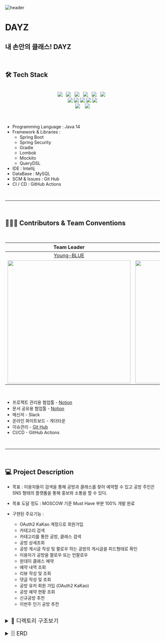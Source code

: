 ![header](https://capsule-render.vercel.app/api?type=Waving&color=auto&height=250&section=header&text=DAYZ%20&fontSize=90&animation=blinking&fontAlignY=35&desc=내%20손%20안의%20클래스&descAlignY=51&descAlign=62)

# DAYZ
## __내 손안의 클래스! DAYZ__

</br>

## 🛠 Tech Stack
</br>
<div align="center">
<img src="https://img.shields.io/badge/Java-007396?style=flat-square&logo=Java&logoColor=ffffff&logoWidth=25"/>&nbsp;&nbsp;
<img src="https://img.shields.io/badge/-JPA-orange?style=flat-square&logoColor=ffffff"/>&nbsp;&nbsp;
<img src="https://img.shields.io/badge/SpringBoot-6DB33F?style=flat-square&logo=SpringBoot&logoColor=ffffff&logoWidth=20"/>&nbsp;&nbsp;
<img src="https://img.shields.io/badge/Gradle-02303A?style=flat-square&logo=Gradle&logoColor=ffffff&logoWidth=25"/>&nbsp;&nbsp;
<img src="https://img.shields.io/badge/Lombok-CC071E?style=flat-square"/>&nbsp;&nbsp;
<img src="https://img.shields.io/badge/Mockito-609540?style=flat-square"/>&nbsp;&nbsp;
<br>
<img src="https://img.shields.io/badge/GitHub-181717?style=flat-square&logo=GitHub&logoColor=ffffff&logoWidth=20"/>
<img src="https://img.shields.io/badge/GitHub%20Actions-2088FF?style=flat-square&logo=GitHubActions&logoColor=ffffff&logoWidth=20"/>
<img src="https://img.shields.io/badge/Spring%20Security-6DB33F?style=flat-square&logo=SpringSecurity&logoColor=ffffff&logoWidth=20"/>
<img src="https://img.shields.io/badge/Amazon%20S3-1572B6?style=flat-square&logo=AmazonS3&logoColor=ffffff&logoWidth=20"/>
<img src="https://img.shields.io/badge/MySQL-4479A1?style=flat-square&logo=MySQL&logoColor=ffffff&logoWidth=20"/>
</div>
<div align="center">
<img src="https://img.shields.io/badge/pull%20request-71%20open-lightgrey">&nbsp;&nbsp;&nbsp;
<img src="https://img.shields.io/badge/issues-39%20open-lightgrey">
</div>
</br></br>

* Programming Language : Java 14
* Framework & Libraries : 
    * Spring Boot
    * Spring Security
    * Gradle
    * Lombok
    * Mockito
    * QueryDSL
* IDE : Intellij
* DataBase : MySQL
* SCM & Issues : Git Hub
* CI / CD : GitHub Actions

</br>

---
</br>

## 👨🏻‍💻 Contributors & Team Conventions
</br>

|Team Leader|Developer|Scrum Master|
|:---:|:---:|:---:|
|[Young-BLUE](https://github.com/Young-BLUE)|[DevRunner21](https://github.com/DevRunner21)|[yhh1056](https://github.com/yhh1056)|
|<img src="https://user-images.githubusercontent.com/81351244/140481418-842f52b3-7a6f-44e7-97c6-f1add14cde85.jpeg" width="400" />|<img src="https://user-images.githubusercontent.com/81351244/140481423-6a286f38-3047-43b4-ab43-8fd39620fdba.JPG" width="400" />|<img src="https://user-images.githubusercontent.com/81351244/146935475-cea1c381-f878-44a9-90d8-a71352526ff5.JPG" width="300" height="400" />|


</br>

 * 프로젝트 관리용 협업툴 - [Notion](https://www.notion.so/backend-devcourse/9-DAYZ-83cc78a4918c4118ba958638578f0dbc)
 * 문서 공유용 협업툴 - [Notion](https://www.notion.so/backend-devcourse/9-DAYZ-83cc78a4918c4118ba958638578f0dbc)
 * 메신저 - Slack
 * 온라인 화이트보드 - 게더타운
 * 이슈관리 - [Git Hub](https://github.com/prgrms-web-devcourse/Team_DAYZ_DAYZ_BE)
 * CI/CD - GitHub Actions

</br>

---
</br>

## 💻 Project Description

* 목표 : 이용자들이 검색을 통해 공방과 클래스를 찾아 예약할 수 있고 공방 주인은 SNS 형태의 플랫폼을 통해 홍보와 소통을 할 수 있다.

* 목표 도달 정도 : MOSCOW 기준 Must Have 부분 100% 개발 완료

* 구현된 주요기능 :
    - OAuth2 KaKao 계정으로 회원가입
    - 카테고리 검색
    - 카테고리를 통한 공방, 클래스 검색
    - 공방 상세조회
    - 공방 게시글 작성 및 팔로우 하는 공방의 게시글을 피드형태로 확인
    - 이용자가 공방을 팔로우 또는 언팔로우
    - 원데이 클래스 예약
    - 예약 내역 조회
    - 리뷰 작성 및 조회
    - 댓글 작성 및 조회
    - 공방 유저 회원 가입 (OAuth2 KaKao)
    - 공방 예약 현황 조회
    - 신규공방 추천
    - 이번주 인기 공방 추천

</br>

<details>
<summary style="font-size: 18px">📁 디렉토리 구조보기</summary>

```
├── README.md
├── appspec.yml
├── build
│   ├── generated
│   │   ├── querydsl
│   │   └── sources
│   │       ├── annotationProcessor
│   │       │   └── java
│   │       │       ├── main
│   │       │       └── test
│   │       └── headers
│   │           └── java
│   │               ├── main
│   │               └── test
│   ├── generated-snippets
│   ├── resources
│   │   ├── main
│   │   │   ├── application-prod.yml
│   │   │   ├── application.yml
│   │   │   └── dayz-data.sql
│   └── tmp
│       ├── compileJava
│       │   └── source-classes-mapping.txt
│       ├── compileQuerydsl
│       └── compileTestJava
│           └── source-classes-mapping.txt
│       
├── build.gradle
├── deploy.sh
├── gradle
│   └── wrapper
│       ├── gradle-wrapper.jar
│       └── gradle-wrapper.properties
└── src
    ├── docs
    │   └── asciidoc
    │       └── api-guide.adoc
    └── main
        ├── java
        │   └── com
        │       └── dayz
        │           ├── DataSettingRunner.java
        │           ├── DayzApplication.java
        │           ├── atelier
        │           │   ├── controller
        │           │   │   └── AtelierController.java
        │           │   ├── converter
        │           │   │   └── AtelierConverter.java
        │           │   ├── domain
        │           │   │   ├── Atelier.java
        │           │   │   ├── AtelierRepository.java
        │           │   │   └── WorkTime.java
        │           │   ├── dto
        │           │   │   ├── SaveAtelierRequest.java
        │           │   │   └── SaveAtelierResponse.java
        │           │   └── service
        │           │       └── AtelierService.java
        │           ├── category
        │           │   ├── controller
        │           │   │   └── CategoryController.java
        │           │   ├── converter
        │           │   │   └── CategoryConverter.java
        │           │   ├── domain
        │           │   │   ├── Category.java
        │           │   │   └── CategoryRepository.java
        │           │   ├── dto
        │           │   │   └── ReadAllCategoriesResponse.java
        │           │   └── service
        │           │       └── CategoryService.java
        │           ├── comment
        │           │   └── domain
        │           │       ├── Comment.java
        │           │       └── CommentRepository.java
        │           ├── common
        │           │   ├── aop
        │           │   │   ├── JwtAuthenticationArgumentResolver.java
        │           │   │   └── LoginMember.java
        │           │   ├── aws
        │           │   │   ├── AwsS3Service.java
        │           │   │   └── S3Controller.java
        │           │   ├── dto
        │           │   │   ├── ApiError.java
        │           │   │   ├── ApiResponse.java
        │           │   │   ├── CustomPageRequest.java
        │           │   │   ├── CustomPageResponse.java
        │           │   │   └── CustomSort.java
        │           │   ├── entity
        │           │   │   ├── BaseEntity.java
        │           │   │   └── BaseTimeEntity.java
        │           │   ├── enums
        │           │   │   ├── Auth.java
        │           │   │   ├── ErrorInfo.java
        │           │   │   ├── ReservationStatus.java
        │           │   │   └── TimeStatus.java
        │           │   ├── exception
        │           │   │   ├── BusinessException.java
        │           │   │   └── GlobalExceptionHandler.java
        │           │   ├── jwt
        │           │   │   ├── Jwt.java
        │           │   │   ├── JwtAuthentication.java
        │           │   │   ├── JwtAuthenticationFilter.java
        │           │   │   ├── JwtAuthenticationToken.java
        │           │   │   └── JwtUtil.java
        │           │   ├── oauth2
        │           │   │   ├── HttpCookieOAuth2AuthorizationRequestRepository.java
        │           │   │   └── OAuth2AuthenticationSuccessHandler.java
        │           │   └── util
        │           │       ├── ImageUrlUtil.java
        │           │       └── TimeUtil.java
        │           ├── config
        │           │   ├── AopConfig.java
        │           │   ├── AwsS3Config.java
        │           │   ├── CorsProperties.java
        │           │   ├── JpaAuditingConfig.java
        │           │   ├── JwtConfigure.java
        │           │   ├── QuerydslConfig.java
        │           │   ├── WebMvcConfig.java
        │           │   └── WebSecurityConfigure.java
        │           ├── follow
        │           │   └── domain
        │           │       └── Follow.java
        │           ├── member
        │           │   ├── controller
        │           │   │   ├── AddressController.java
        │           │   │   └── MemberController.java
        │           │   ├── converter
        │           │   │   ├── AddressConverter.java
        │           │   │   └── MemberConverter.java
        │           │   ├── domain
        │           │   │   ├── Address.java
        │           │   │   ├── AddressRepository.java
        │           │   │   ├── Member.java
        │           │   │   ├── MemberRepository.java
        │           │   │   ├── Permission.java
        │           │   │   └── PermissionRepository.java
        │           │   ├── dto
        │           │   │   ├── EditMemberAddressRequest.java
        │           │   │   ├── EditMemberAddressResponse.java
        │           │   │   ├── ReadAllAddressResponse.java
        │           │   │   └── ReadMemberInfoResponse.java
        │           │   └── service
        │           │       ├── AddressService.java
        │           │       └── MemberService.java
        │           ├── onedayclass
        │           │   ├── controller
        │           │   │   └── OneDayClassController.java
        │           │   ├── converter
        │           │   │   └── OneDayClassConverter.java
        │           │   ├── domain
        │           │   │   ├── Curriculum.java
        │           │   │   ├── OneDayClass.java
        │           │   │   ├── OneDayClassImage.java
        │           │   │   ├── OneDayClassRepository.java
        │           │   │   └── OneDayClassTime.java
        │           │   ├── dto
        │           │   │   ├── ReadOneDayClassDetailResponse.java
        │           │   │   └── ReadOneDayClassesByCategoryResult.java
        │           │   └── service
        │           │       └── OneDayClassService.java
        │           ├── post
        │           │   ├── controller
        │           │   │   └── PostController.java
        │           │   ├── converter
        │           │   │   └── PostConverter.java
        │           │   ├── domain
        │           │   │   ├── Post.java
        │           │   │   ├── PostImage.java
        │           │   │   ├── PostImageRepository.java
        │           │   │   └── PostRepository.java
        │           │   ├── dto
        │           │   │   └── PostCreateRequest.java
        │           │   └── service
        │           │       └── PostService.java
        │           ├── reservation
        │           │   └── domain
        │           │       └── Reservation.java
        │           └── review
        │               ├── controller
        │               │   └── ReviewController.java
        │               ├── converter
        │               │   └── ReviewConverter.java
        │               ├── domain
        │               │   ├── CustomRepository.java
        │               │   ├── Review.java
        │               │   ├── ReviewImage.java
        │               │   ├── ReviewImageRepository.java
        │               │   ├── ReviewRepository.java
        │               │   └── ReviewRepositoryImpl.java
        │               ├── dto
        │               │   ├── ReadAllAtelierReviewsResponse.java
        │               │   └── ReadAllMyReviewsResponse.java
        │               └── service
        │                   └── ReviewService.java
        └── resources
            ├── application-prod.yml
            ├── application.yml
            └── dayz-data.sql
    
```
</details>

</br>

<details>
<summary style="font-size: 18px">🗄 ERD</summary>
<img src="https://user-images.githubusercontent.com/81351244/146935364-ccbe5022-08c9-4608-b769-e150cd7bb01d.png">
</details>

